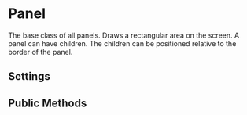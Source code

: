 Panel
=====

The base class of all panels. Draws a rectangular area on the screen.
A panel can have children. The children can be positioned relative
to the border of the panel.

Settings
--------


Public Methods
--------------





